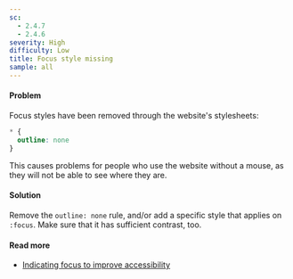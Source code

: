 ```yaml
---
sc:
  - 2.4.7
  - 2.4.6
severity: High
difficulty: Low
title: Focus style missing
sample: all
---
```


#### Problem

Focus styles have been removed through the website's stylesheets:

```css
* { 
  outline: none 
}
```

This causes problems for people who use the website without a mouse, as they will not be able to see where they are.

#### Solution

Remove the `outline: none` rule, and/or add a specific style that applies on `:focus`. Make sure that it has sufficient contrast, too.

#### Read more

- [Indicating focus to improve accessibility](https://hiddedevries.nl/en/blog/2019-06-06-indicating-focus-to-improve-accessibility)
